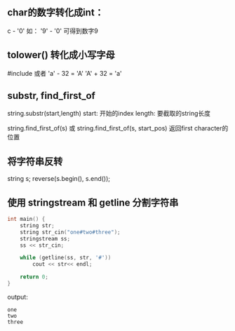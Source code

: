 ## char的数字转化成int：
c - '0'
如： '9' - '0' 可得到数字9

## tolower() 转化成小写字母
#include<cctype>
或者 'a' - 32 = 'A'
'A' + 32 = 'a'

## substr, find_first_of
string.substr(start,length)
start: 开始的index
length: 要截取的string长度

string.find_first_of(s)
或 string.find_first_of(s, start_pos)
返回first character的位置

## 将字符串反转
string s;
reverse(s.begin(), s.end());

## 使用 stringstream 和 getline 分割字符串
```cpp
int main() {
	string str;	
	string str_cin("one#two#three");
	stringstream ss;
	ss << str_cin;

	while (getline(ss, str, '#'))
		cout << str<< endl;

	return 0;
}
```

output:
```
one
two
three
```